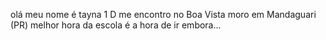 olá
meu nome é tayna
1 D 
me encontro no Boa Vista 
moro em Mandaguari (PR)
melhor hora da escola é a hora de ir embora...
